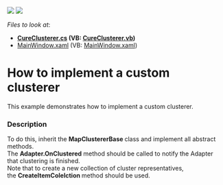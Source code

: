 <!-- default badges list -->
[![](https://img.shields.io/badge/Open_in_DevExpress_Support_Center-FF7200?style=flat-square&logo=DevExpress&logoColor=white)](https://supportcenter.devexpress.com/ticket/details/T311800)
[![](https://img.shields.io/badge/📖_How_to_use_DevExpress_Examples-e9f6fc?style=flat-square)](https://docs.devexpress.com/GeneralInformation/403183)
<!-- default badges end -->
<!-- default file list -->
*Files to look at*:

* **[CureClusterer.cs](./CS/CustomClustererSample/CureClusterer.cs) (VB: [CureClusterer.vb](./VB/CustomClustererSample/CureClusterer.vb))**
* [MainWindow.xaml](./CS/CustomClustererSample/MainWindow.xaml) (VB: [MainWindow.xaml](./VB/CustomClustererSample/MainWindow.xaml))
<!-- default file list end -->
# How to implement a custom clusterer


This example demonstrates how to implement a custom clusterer.


<h3>Description</h3>

<p>To do this, inherit the&nbsp;<strong>MapClustererBase&nbsp;</strong>class and implement all abstract methods.&nbsp;<br />The&nbsp;<strong>Adapter.OnClustered</strong>&nbsp;method should be called to notify the Adapter that clustering is finished.<br />Note that to create a new collection of cluster representatives, the&nbsp;<strong>CreateItemColelction&nbsp;</strong>method should be used.</p>

<br/>


